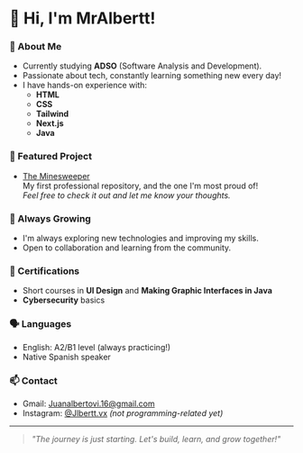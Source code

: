 # 👋 Hi, I'm MrAlbertt!

### 🚀 About Me
- Currently studying **ADSO** (Software Analysis and Development).
- Passionate about tech, constantly learning something new every day!
- I have hands-on experience with:
  - **HTML**
  - **CSS**
  - **Tailwind**
  - **Next.js**
  - **Java**

### 🌟 Featured Project
- [The Minesweeper](https://github.com/MrAlbertt/minesweeper)  
  My first professional repository, and the one I'm most proud of!  
  *Feel free to check it out and let me know your thoughts.*

### 🌱 Always Growing
- I'm always exploring new technologies and improving my skills.
- Open to collaboration and learning from the community.

### 🏅 Certifications
- Short courses in **UI Design** and **Making Graphic Interfaces in Java**
- **Cybersecurity** basics

### 🗣️ Languages
- English: A2/B1 level (always practicing!)
- Native Spanish speaker

### 📫 Contact
- Gmail: [Juanalbertovi.16@gmail.com](https://mail.google.com/mail/?view=cm&fs=1&to=Juanalbertovi.16@gmail.com)
- Instagram: [@Jlbertt.vx](https://instagram.com/Jlbertt.vx) *(not programming-related yet)*

---

> *"The journey is just starting. Let's build, learn, and grow together!"*
